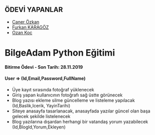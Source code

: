 ## ÖDEVİ YAPANLAR

- [Caner Özkan](https://github.com/canerozkan067)
- [Furkan KARAGÖZ](https://github.com/furkankaragoz)
- [Ozan Koc](https://github.com/OzannKoc)


# BilgeAdam Python Eğitimi

<h4>Bitirme Ödevi - Son Tarih: 28.11.2019</h4>

<h4>User  => (Id,Email,Password,FullName)</h4>

- Üye kayıt sırasında fotoğraf yüklenecek
- Giriş yapan kullanıcının fotoğrafı sağ üstte görünecek
- Blog yazısı ekleme silme güncelleme ve listeleme yapılacak (Id,Baslik,Icerik, YayinTarihi)
- Siteye anasayfa tasarlanacak, anasayfada yazılar güncel olan başa gelecek şekilde listelenecek
- Blog yazılarına dışardan herhangi bir vatandaş yorum yazabilecek (Id,BlogId,Yorum,Ekleyen)
